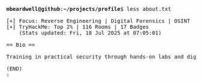 <pre>

<strong>mbeardwell@github</strong>:<strong>~/projects/profile</strong>$ less about.txt

[+] Focus: Reverse Engineering | Digital Forensics | OSINT
[+] TryHackMe: Top 2% | 116 Rooms | 17 Badges
    (Stats updated: Fri, 18 Jul 2025 at 07:05:01)

== Bio ==

Training in practical security through hands-on labs and digital investigations.

(END)
:
</pre>
